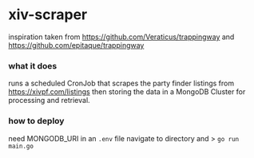 # xiv-scraper

inspiration taken from
https://github.com/Veraticus/trappingway
and
https://github.com/epitaque/trappingway

### what it does

runs a scheduled CronJob that scrapes the party finder listings from https://xivpf.com/listings then storing the data in a MongoDB Cluster for processing and retrieval.

### how to deploy

need MONGODB_URI in an `.env` file
navigate to directory and > `go run main.go`
